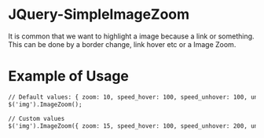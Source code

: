# JQuery-SimpleImageZoom

It is common that we want to highlight a image because a link or something. This can be done by a border change, link hover etc or a Image Zoom.

# Example of Usage

```html
// Default values: { zoom: 10, speed_hover: 100, speed_unhover: 100, unit: 'px', }
$('img').ImageZoom();

// Custom values
$('img').ImageZoom({ zoom: 15, speed_hover: 100, speed_unhover: 200, unit: 'px' });
```